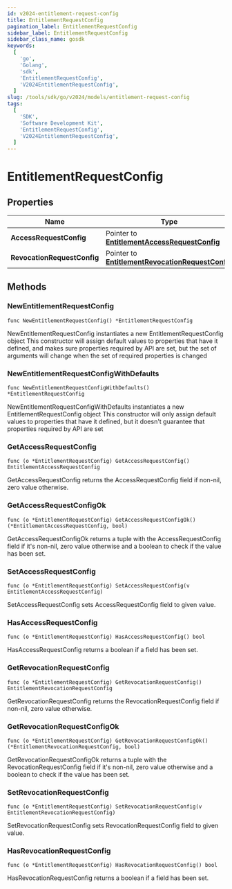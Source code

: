 ```yaml
---
id: v2024-entitlement-request-config
title: EntitlementRequestConfig
pagination_label: EntitlementRequestConfig
sidebar_label: EntitlementRequestConfig
sidebar_class_name: gosdk
keywords:
  [
    'go',
    'Golang',
    'sdk',
    'EntitlementRequestConfig',
    'V2024EntitlementRequestConfig',
  ]
slug: /tools/sdk/go/v2024/models/entitlement-request-config
tags:
  [
    'SDK',
    'Software Development Kit',
    'EntitlementRequestConfig',
    'V2024EntitlementRequestConfig',
  ]
---
```


# EntitlementRequestConfig

## Properties

| Name | Type | Description | Notes |
| --- | --- | --- | --- |
| **AccessRequestConfig** | Pointer to [**EntitlementAccessRequestConfig**](entitlement-access-request-config) |  | [optional] |
| **RevocationRequestConfig** | Pointer to [**EntitlementRevocationRequestConfig**](entitlement-revocation-request-config) |  | [optional] |

## Methods

### NewEntitlementRequestConfig

`func NewEntitlementRequestConfig() *EntitlementRequestConfig`

NewEntitlementRequestConfig instantiates a new EntitlementRequestConfig object This constructor will assign default values to properties that have it defined, and makes sure properties required by API are set, but the set of arguments will change when the set of required properties is changed

### NewEntitlementRequestConfigWithDefaults

`func NewEntitlementRequestConfigWithDefaults() *EntitlementRequestConfig`

NewEntitlementRequestConfigWithDefaults instantiates a new EntitlementRequestConfig object This constructor will only assign default values to properties that have it defined, but it doesn't guarantee that properties required by API are set

### GetAccessRequestConfig

`func (o *EntitlementRequestConfig) GetAccessRequestConfig() EntitlementAccessRequestConfig`

GetAccessRequestConfig returns the AccessRequestConfig field if non-nil, zero value otherwise.

### GetAccessRequestConfigOk

`func (o *EntitlementRequestConfig) GetAccessRequestConfigOk() (*EntitlementAccessRequestConfig, bool)`

GetAccessRequestConfigOk returns a tuple with the AccessRequestConfig field if it's non-nil, zero value otherwise and a boolean to check if the value has been set.

### SetAccessRequestConfig

`func (o *EntitlementRequestConfig) SetAccessRequestConfig(v EntitlementAccessRequestConfig)`

SetAccessRequestConfig sets AccessRequestConfig field to given value.

### HasAccessRequestConfig

`func (o *EntitlementRequestConfig) HasAccessRequestConfig() bool`

HasAccessRequestConfig returns a boolean if a field has been set.

### GetRevocationRequestConfig

`func (o *EntitlementRequestConfig) GetRevocationRequestConfig() EntitlementRevocationRequestConfig`

GetRevocationRequestConfig returns the RevocationRequestConfig field if non-nil, zero value otherwise.

### GetRevocationRequestConfigOk

`func (o *EntitlementRequestConfig) GetRevocationRequestConfigOk() (*EntitlementRevocationRequestConfig, bool)`

GetRevocationRequestConfigOk returns a tuple with the RevocationRequestConfig field if it's non-nil, zero value otherwise and a boolean to check if the value has been set.

### SetRevocationRequestConfig

`func (o *EntitlementRequestConfig) SetRevocationRequestConfig(v EntitlementRevocationRequestConfig)`

SetRevocationRequestConfig sets RevocationRequestConfig field to given value.

### HasRevocationRequestConfig

`func (o *EntitlementRequestConfig) HasRevocationRequestConfig() bool`

HasRevocationRequestConfig returns a boolean if a field has been set.
